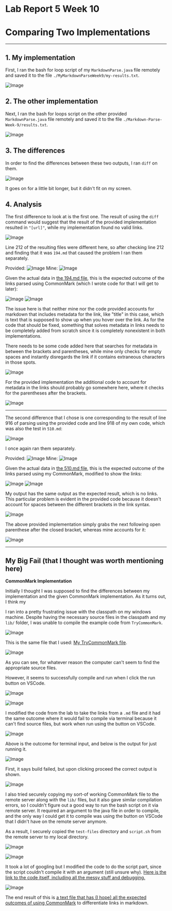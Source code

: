 # Lab Report 5 Week 10

# Comparing Two Implementations

---

## 1. My implementation

First, I ran the bash for loop script of my `MarkdownParse.java` file remotely and saved it to the file `./MyMarkdownParseWeek9/my-results.txt`.

![Image](images5/remote_script.png)

## 2. The other implementation

Next, I ran the bash for loops script on the other provided `MarkdownParse.java` file remotely and saved it to the file `./Markdown-Parse-Week-9/results.txt`.

![Image](images5/remote_script_provided.png)

## 3. The differences

In order to find the differences between these two outputs, I ran `diff` on them.

![Image](images5/remote_diff_output.png)

It goes on for a little bit longer, but it didn't fit on my screen.

## 4. Analysis

The first difference to look at is the first one. The result of using the `diff` command would suggest that the result of the provided implementation resulted in `"[url]"`, while my implementation found no valid links.

![Image](images5/first_diff.png)

Line 212 of the resulting files were different here, so after checking line 212 and finding that it was `194.md` that caused the problem I ran them separately.

Provided:
![Image](images5/194fail_provided.png)
Mine:
![Image](images5/194fail_mine.png)

Given the actual data in [the 194.md file](https://github.com/hungrypingu/markdown-parse/test-files/194.md), this is the expected outcome of the links parsed using CommonMark (which I wrote code for that I will get to later):

![Image](images5/194expected.png)
![Image](images5/194expected2.png)

The issue here is that neither mine nor the code provided accounts for markdown that includes metadata for the link, like "title" in this case, which is text that is supposed to show up when you hover over the link. As for the code that should be fixed, something that solves metadata in links needs to be completely added from scratch since it is completely nonexistent in both implementations.

There needs to be some code added here that searches for metadata in between the brackets and parentheses, while mine only checks for empty spaces and instantly disregards the link if it contains extraneous characters in those spots.

![Image](images5/194errorcode.png)

For the provided implementation the additional code to account for metadata in the links should probably go somewhere here, where it checks for the parentheses after the brackets.

![Image](images5/194errorcode2.png)


---

The second difference that I chose is one corresponding to the result of line 916 of parsing using the provided code and line 918 of my own code, which was also the test in `510.md`:

![Image](images5/second_diff.png)

I once again ran them separately.

Provided:
![Image](images5/510fail_provided.png)
Mine:
![Image](images5/510fail_mine.png)

Given the actual data in [the 510.md file](https://github.com/hungrypingu/markdown-parse/test-files/510.md), this is the expected outcome of the links parsed using my CommonMark, modified to show the links:

![Image](images5/510expected2.png)
![Image](images5/510expected.png)

My output has the same output as the expected result, which is no links. This particular problem is evident in the provided code because it doesn't account for spaces between the different brackets in the link syntax. 

![Image](images5/510errorcode.png)

The above provided implementation simply grabs the next following open parenthese after the closed bracket, whereas mine accounts for it:

![Image](images5/510errorcodefix.png)





---

## My Big Fail (that I thought was worth mentioning here)

**CommonMark Implementation**

Initially I thought I was supposed to find the differences between my implementation and the given CommonMark implementation. As it turns out, I think my 

I ran into a pretty frustrating issue with the classpath on my windows machine. Despite having the necessary source files in the classpath and my `lib/` folder, I was unable to compile the example code from `TryCommonMark`. 

![Image](images5/classpath_fail.png)

This is the same file that I used: [My TryCommonMark file](https://github.com/hungrypingu/markdown-parse/TryCommonMark.java).

![Image](images5/try_common_mark_compile_fail.png)

As you can see, for whatever reason the computer can't seem to find the appropriate source files.

However, it seems to successfully compile and run when I click the run button on VSCode.

![Image](images5/run_button_successful_compile.png)

![Image](images5/successful_compilation.png)

I modified the code from the lab to take the links from a `.md` file and it had the same outcome where it would fail to compile via terminal because it can't find source files, but work when run using the button on VSCode.

![Image](images5/common_mdparse_fail1.png)

Above is the outcome for terminal input, and below is the output for just running it. 

![Image](images5/build_failed.png)

First, it says build failed, but upon clicking proceed the correct output is shown.

![Image](images5/common_mdparse_success.png)

I also tried securely copying my sort-of working CommonMark file to the remote server along with the `lib/` files, but it also gave similar compilation errors, so I couldn't figure out a good way to run the bash script on it via remote server. It required an argument to the java file in order to compile, and the only way I could get it to compile was using the button on VSCode that I didn't have on the remote server anymore.

As a result, I securely copied the `test-files` directory and `script.sh` from the remote server to my local directory.

![Image](images5/secure_copy_test_files_running.png)

![Image](images5/secure_copy_script.png)

It took a lot of googling but I modified the code to do the script part, since the script couldn't compile it with an argument (still unsure why). [Here is the link to the code itself, including all the messy stuff and debugging.](https://github.com/hungrypingu/markdown-parse/CommonMarkdownParse.java)

![Image](images5/modified_common_mdparse.png)

The end result of this is [a text file that has (I hope) all the expected outcomes of using CommonMark](https://github.com/hungrypingu/markdown-parse/my-results.txt) to differentiate links in markdown.
